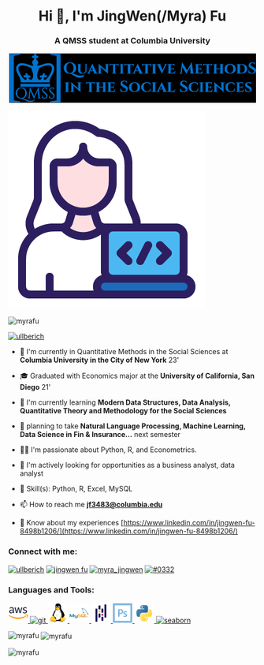 
<h1 align="center">Hi 👋, I'm JingWen(/Myra) Fu</h1>
<h3 align="center">A QMSS student at Columbia University</h3>

<p align="center">
  <img src="/QMSS.png" />
</p>


![image!](IM.png)

<p align="left"> <img src="https://komarev.com/ghpvc/?username=myrafu&label=Profile%20views&color=0e75b6&style=flat" alt="myrafu" /> </p>

<p align="left"> <a href="https://twitter.com/ullberich" target="blank"><img src="https://img.shields.io/twitter/follow/ullberich?logo=twitter&style=for-the-badge" alt="ullberich" /></a> </p>

- :school: I'm currently in Quantitative Methods in the Social Sciences at **Columbia University in the City of New York**  23'

- :mortar_board: Graduated with Economics major at the **University of California, San Diego**  21'

- 🌱 I'm currently learning **Modern Data Structures, Data Analysis, Quantitative Theory and Methodology for the Social Sciences**

- :page_with_curl:	planning to take **Natural Language Processing, Machine Learning, Data Science in Fin & Insurance...** next semester

- :woman_technologist: I'm passionate about Python, R, and Econometrics.

- :dart: I'm actively looking for opportunities as a business analyst, data analyst 

- :brain:	Skill(s): Python, R, Excel, MySQL

- 📫 How to reach me **jf3483@columbia.edu**

- 📄 Know about my experiences [https://www.linkedin.com/in/jingwen-fu-8498b1206/](https://www.linkedin.com/in/jingwen-fu-8498b1206/)








<h3 align="left">Connect with me:</h3>
<p align="left">
<a href="https://twitter.com/ullberich" target="blank"><img align="center" src="https://raw.githubusercontent.com/rahuldkjain/github-profile-readme-generator/master/src/images/icons/Social/twitter.svg" alt="ullberich" height="30" width="40" /></a>
<a href="https://linkedin.com/in/jingwen fu" target="blank"><img align="center" src="https://raw.githubusercontent.com/rahuldkjain/github-profile-readme-generator/master/src/images/icons/Social/linked-in-alt.svg" alt="jingwen fu" height="30" width="40" /></a>
<a href="https://instagram.com/myra_jingwen" target="blank"><img align="center" src="https://raw.githubusercontent.com/rahuldkjain/github-profile-readme-generator/master/src/images/icons/Social/instagram.svg" alt="myra_jingwen" height="30" width="40" /></a>
<a href="https://discord.gg/#0332" target="blank"><img align="center" src="https://raw.githubusercontent.com/rahuldkjain/github-profile-readme-generator/master/src/images/icons/Social/discord.svg" alt="#0332" height="30" width="40" /></a>
</p>

<h3 align="left">Languages and Tools:</h3>
<p align="left"> <a href="https://aws.amazon.com" target="_blank" rel="noreferrer"> <img src="https://raw.githubusercontent.com/devicons/devicon/master/icons/amazonwebservices/amazonwebservices-original-wordmark.svg" alt="aws" width="40" height="40"/> </a> <a href="https://git-scm.com/" target="_blank" rel="noreferrer"> <img src="https://www.vectorlogo.zone/logos/git-scm/git-scm-icon.svg" alt="git" width="40" height="40"/> </a> <a href="https://www.linux.org/" target="_blank" rel="noreferrer"> <img src="https://raw.githubusercontent.com/devicons/devicon/master/icons/linux/linux-original.svg" alt="linux" width="40" height="40"/> </a> <a href="https://www.mysql.com/" target="_blank" rel="noreferrer"> <img src="https://raw.githubusercontent.com/devicons/devicon/master/icons/mysql/mysql-original-wordmark.svg" alt="mysql" width="40" height="40"/> </a> <a href="https://pandas.pydata.org/" target="_blank" rel="noreferrer"> <img src="https://raw.githubusercontent.com/devicons/devicon/2ae2a900d2f041da66e950e4d48052658d850630/icons/pandas/pandas-original.svg" alt="pandas" width="40" height="40"/> </a> <a href="https://www.photoshop.com/en" target="_blank" rel="noreferrer"> <img src="https://raw.githubusercontent.com/devicons/devicon/master/icons/photoshop/photoshop-line.svg" alt="photoshop" width="40" height="40"/> </a> <a href="https://www.python.org" target="_blank" rel="noreferrer"> <img src="https://raw.githubusercontent.com/devicons/devicon/master/icons/python/python-original.svg" alt="python" width="40" height="40"/> </a> <a href="https://seaborn.pydata.org/" target="_blank" rel="noreferrer"> <img src="https://seaborn.pydata.org/_images/logo-mark-lightbg.svg" alt="seaborn" width="40" height="40"/> </a> </p>

<p><img align="left" src="https://github-readme-stats.vercel.app/api/top-langs?username=myrafu&show_icons=true&locale=en&layout=compact" alt="myrafu" /></p>

<p>&nbsp;<img align="center" src="https://github-readme-stats.vercel.app/api?username=myrafu&show_icons=true&locale=en" alt="myrafu" /></p>

<p><img align="center" src="https://github-readme-streak-stats.herokuapp.com/?user=myrafu&" alt="myrafu" /></p>
